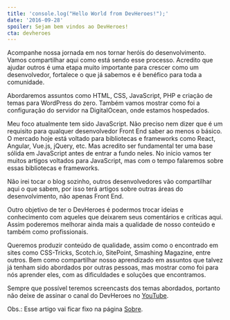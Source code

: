 ```yaml
---
title: 'console.log("Hello World from DevHeroes!");'
date: '2016-09-28'
spoiler: Sejam bem vindos ao DevHeroes!
cta: devheroes
---
```


Acompanhe nossa jornada em nos tornar heróis do desenvolvimento. Vamos compartilhar aqui como está sendo esse processo. Acredito que ajudar outros é uma etapa muito importante para crescer como um desenvolvedor, fortalece o que já sabemos e é benéfico para toda a comunidade.

Abordaremos assuntos como HTML, CSS, JavaScript, PHP e criação de temas para WordPress do zero. Também vamos mostrar como foi a configuração do servidor na DigitalOcean, onde estamos hospedados.

Meu foco atualmente tem sido JavaScript. Não preciso nem dizer que é um requisito para qualquer desenvolvedor Front End saber ao menos o básico. O mercado hoje está voltado para bibliotecas e frameworks como React, Angular, Vue.js, jQuery, etc. Mas acredito ser fundamental ter uma base sólida em JavaScript antes de entrar a fundo neles. No inicio vamos ter muitos artigos voltados para JavaScript, mas com o tempo falaremos sobre essas bibliotecas e frameworks.

Não irei tocar o blog sozinho, outros desenvolvedores vão compartilhar aqui o que sabem, por isso terá artigos sobre outras áreas do desenvolvimento, não apenas Front End.

Outro objetivo de ter o DevHeroes é podermos trocar ideias e conhecimento com aqueles que deixarem seus comentários e críticas aqui. Assim poderemos melhorar ainda mais a qualidade de nosso conteúdo e também como profissionais.

Queremos produzir conteúdo de qualidade, assim como o encontrado em sites como CSS-Tricks, Scotch.io, SitePoint, Smashing Magazine, entre outros. Bem como compartilhar nosso aprendizado em assuntos que talvez já tenham sido abordados por outras pessoas, mas mostrar como foi para nós aprender eles, com as dificuldades e soluções que encontramos.

Sempre que possível teremos screencasts dos temas abordados, portanto não deixe de assinar o canal do DevHeroes no [YouTube](https://www.youtube.com/c/DevheroesIo).

Obs.: Esse artigo vai ficar fixo na página [Sobre](https://devheroes.io/sobre).

